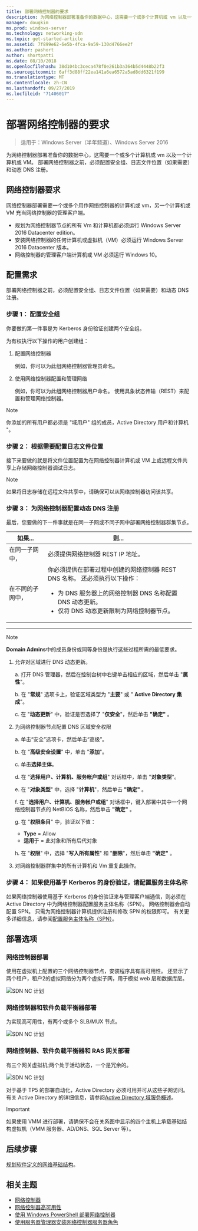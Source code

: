 ```yaml
---
title: 部署网络控制器的要求
description: 为网络控制器部署准备你的数据中心，这需要一个或多个计算机或 vm 以及一个计算机或 VM。 部署网络控制器之前，必须配置安全组、日志文件位置（如果需要）和动态 DNS 注册。
manager: dougkim
ms.prod: windows-server
ms.technology: networking-sdn
ms.topic: get-started-article
ms.assetid: 7f899e62-6e5b-4fca-9a59-130d4766ee2f
ms.author: pashort
author: shortpatti
ms.date: 08/10/2018
ms.openlocfilehash: 38d104bc3ceca478f0e261b3a364b5d4448b22f3
ms.sourcegitcommit: 6aff3d88ff22ea141a6ea6572a5ad8dd6321f199
ms.translationtype: MT
ms.contentlocale: zh-CN
ms.lasthandoff: 09/27/2019
ms.locfileid: "71406017"
---
```

# <a name="requirements-for-deploying-network-controller"></a>部署网络控制器的要求

>适用于：Windows Server（半年频道）、Windows Server 2016

为网络控制器部署准备你的数据中心，这需要一个或多个计算机或 vm 以及一个计算机或 VM。 部署网络控制器之前，必须配置安全组、日志文件位置（如果需要）和动态 DNS 注册。


## <a name="network-controller-requirements"></a>网络控制器要求

网络控制器部署需要一个或多个用作网络控制器的计算机或 vm，另一个计算机或 VM 充当网络控制器的管理客户端。 

- 规划为网络控制器节点的所有 Vm 和计算机都必须运行 Windows Server 2016 Datacenter edition。 
- 安装网络控制器的任何计算机或虚拟机（VM）必须运行 Windows Server 2016 Datacenter 版本。 
- 网络控制器的管理客户端计算机或 VM 必须运行 Windows 10。 


## <a name="configuration-requirements"></a>配置需求

部署网络控制器之前，必须配置安全组、日志文件位置（如果需要）和动态 DNS 注册。

### <a name="step-1-configure-your-security-groups"></a>步骤 1： 配置安全组

你要做的第一件事是为 Kerberos 身份验证创建两个安全组。 

为有权执行以下操作的用户创建组： 

1. 配置网络控制器<p>例如，你可以为此组网络控制器管理员命名。 
2.  使用网络控制器配置和管理网络<p>例如，你可以为此组网络控制器用户命名。 使用具象状态传输（REST）来配置和管理网络控制器。

>[!NOTE]
>你添加的所有用户都必须是 "域用户" 组的成员，Active Directory 用户和计算机 "。

### <a name="step-2-configure-log-file-locations-if-needed"></a>步骤 2： 根据需要配置日志文件位置

接下来要做的就是将文件位置配置为在网络控制器计算机或 VM 上或远程文件共享上存储网络控制器调试日志。 

>[!NOTE]
>如果将日志存储在远程文件共享中，请确保可以从网络控制器访问该共享。


### <a name="step-3-configure-dynamic-dns-registration-for-network-controller"></a>步骤 3： 为网络控制器配置动态 DNS 注册

最后，您要做的下一件事就是在同一子网或不同子网中部署网络控制器群集节点。 


|         如果...         |                                                                                                                                                         则...                                                                                                                                                         |
|-----------------------|-------------------------------------------------------------------------------------------------------------------------------------------------------------------------------------------------------------------------------------------------------------------------------------------------------------------------|
|  在同一子网中，  |                                                                                                                                必须提供网络控制器 REST IP 地址。                                                                                                                                 |
| 在不同的子网中， | 你必须提供在部署过程中创建的网络控制器 REST DNS 名称。 还必须执行以下操作：<ul><li>为 DNS 服务器上的网络控制器 DNS 名称配置 DNS 动态更新。</li><li>仅将 DNS 动态更新限制为网络控制器节点。</li></ul> |

---

> [!NOTE]
> **Domain Admins**中的成员身份或同等身份是执行这些过程所需的最低要求。

1. 允许对区域进行 DNS 动态更新。

   a. 打开 DNS 管理器，然后在控制台树中右键单击相应的区域，然后单击 "**属性**"。 

   b. 在 "**常规**" 选项卡上，验证区域类型为 "**主要**" 或 " **Active Directory 集成**"。

   c. 在 "**动态更新**" 中，验证是否选择了 "**仅安全**"，然后单击 **"确定"** 。

2. 为网络控制器节点配置 DNS 区域安全权限

   a.  单击“安全”选项卡，然后单击“高级”。 

   b. 在 "**高级安全设置**" 中，单击 "**添加**"。 

   c. 单击**选择主体**。 

   d. 在 "**选择用户、计算机、服务帐户或组**" 对话框中，单击 "**对象类型**"。 

   e. 在 "**对象类型**" 中，选择 "**计算机**"，然后单击 **"确定"** 。

   f. 在 "**选择用户、计算机、服务帐户或组**" 对话框中，键入部署中其中一个网络控制器节点的 NetBIOS 名称，然后单击 **"确定"** 。

   g. 在 "**权限条目**" 中，验证以下值：

      - **Type** = Allow
      - **适用**于 = 此对象和所有后代对象

   h. 在 "**权限**" 中，选择 "**写入所有属性**" 和 "**删除**"，然后单击 **"确定"** 。

3. 对网络控制器群集中的所有计算机和 Vm 重复此操作。

### <a name="step-4-configure-service-principal-name-if-using-kerberos-based-authentication"></a>步骤 4： 如果使用基于 Kerberos 的身份验证，请配置服务主体名称

如果网络控制器使用基于 Kerberos 的身份验证来与管理客户端通信，则必须在 Active Directory 中为网络控制器配置服务主体名称（SPN）。 网络控制器会自动配置 SPN。 只需为网络控制器计算机提供注册和修改 SPN 的权限即可。 有关更多详细信息，请参阅[配置服务主体名称（SPN）](https://docs.microsoft.com/windows-server/networking/sdn/security/kerberos-with-spn#configure-service-principal-names-spn)。

## <a name="deployment-options"></a>部署选项

### <a name="network-controller-deployment"></a>网络控制器部署

使用在虚拟机上配置的三个网络控制器节点，安装程序具有高可用性。 还显示了两个租户，租户2的虚拟网络分为两个虚拟子网，用于模拟 web 层和数据库层。  

![SDN NC 计划](../../media/Plan-a-Software-Defined-Network-Infrastructure/SDN-NC-Planning.png)

### <a name="network-controller-and-software-load-balancer-deployment"></a>网络控制器和软件负载平衡器部署

为实现高可用性，有两个或多个 SLB/MUX 节点。

![SDN NC 计划](../../media/Plan-a-Software-Defined-Network-Infrastructure/SDN-SLB-Deployment.png)

### <a name="network-controller-software-load-balancer-and-ras-gateway-deployment"></a>网络控制器、软件负载平衡器和 RAS 网关部署

有三个网关虚拟机;两个处于活动状态，一个是冗余的。

![SDN NC 计划](../../media/Plan-a-Software-Defined-Network-Infrastructure/SDN-GW-Deployment.png)  



对于基于 TP5 的部署自动化，Active Directory 必须可用并可从这些子网访问。 有关 Active Directory 的详细信息，请参阅[Active Directory 域服务概述](https://docs.microsoft.com/windows-server/identity/ad-ds/get-started/virtual-dc/active-directory-domain-services-overview)。  

>[!IMPORTANT] 
>如果使用 VMM 进行部署，请确保不会在关系图中显示的四个主机上承载基础结构虚拟机（VMM 服务器、AD/DNS、SQL Server 等）。  


## <a name="next-steps"></a>后续步骤
[规划软件定义的网络基础结构](https://technet.microsoft.com/windows-server-docs/networking/sdn/plan/plan-a-software-defined-network-infrastructure)。

## <a name="related-topics"></a>相关主题
- [网络控制器](../technologies/network-controller/Network-Controller.md) 
- [网络控制器高可用性](../technologies/network-controller/network-controller-high-availability.md) 
- [使用 Windows PowerShell 部署网络控制器](../deploy/Deploy-Network-Controller-using-Windows-PowerShell.md)   
- [使用服务器管理器安装网络控制器服务器角色](../technologies/network-controller/Install-the-Network-Controller-server-role-using-Server-Manager.md)   
